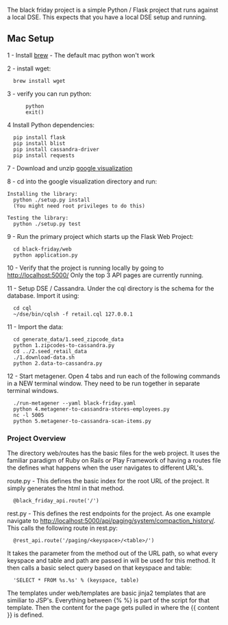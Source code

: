 The black friday project is a simple Python / Flask project that runs against a local DSE. This expects that you have a local DSE setup and running.

## Mac Setup ##

1 - Install [brew](http://brew.sh/)   - The default mac python won't work

2 - install wget:
```
  brew install wget
```

3 - verify you can run python:  

```
      python
      exit()
```
4 Install Python dependencies:
```
  pip install flask
  pip install blist
  pip install cassandra-driver
  pip install requests
```

7 - Download and unzip [google visualization](https://google-visualization-python.googlecode.com/files/gviz_api_py-1.8.2.tar.gz)

8 - cd into the google visualization directory and run:
```
Installing the library:
  python ./setup.py install
  (You might need root privileges to do this)

Testing the library:
  python ./setup.py test
```

9 - Run the primary project which starts up the Flask Web Project:
```
  cd black-friday/web
  python application.py
```

10 - Verify that the project is running locally by going to [http://localhost:5000/](http://localhost:5000/)  Only the top 3 API pages are currently running.

11 - Setup DSE / Cassandra.  Under the cql directory is the schema for the database.  Import it using:
```
  cd cql
  ~/dse/bin/cqlsh -f retail.cql 127.0.0.1
```

11 - Import the data:
```
  cd generate_data/1.seed_zipcode_data
  python 1.zipcodes-to-cassandra.py
  cd ../2.seed_retail_data
  ./1.download-data.sh
  python 2.data-to-cassandra.py
```

12 - Start metagener.  Open 4 tabs and run each of the following commands in a NEW terminal window.  They need to be run together in separate terminal windows.
```
  ./run-metagener --yaml black-friday.yaml
  python 4.metagener-to-cassandra-stores-employees.py
  nc -l 5005
  python 5.metagener-to-cassandra-scan-items.py 
```

### Project Overview ###

The directory web/routes has the basic files for the web project.  It uses the familiar paradigm of Ruby on Rails or Play Framework of having a routes file the defines what happens when the user navigates to different URL's.

route.py - This defines the basic index for the root URL of the project.  It simply generates the html in that method.
```
  @black_friday_api.route('/')
```

rest.py - This defines the rest endpoints for the project.  As one example navigate to [http://localhost:5000/api/paging/system/compaction_history/](http://localhost:5000/api/paging/system/compaction_history/).  This calls the following route in rest.py:
```
  @rest_api.route('/paging/<keyspace>/<table>/')
```
It takes the parameter from the method out of the URL path, so what every keyspace and table and path are passed in will be used for this method.  It then calls a basic select query based on that keyspace and table:
```
  'SELECT * FROM %s.%s' % (keyspace, table)
```

The templates under web/templates are basic jinja2 templates that are similiar to JSP's.  Everything between {%  %}  is part of the script for that template.  Then the content for the page gets pulled in where the {{ content }} is defined.
